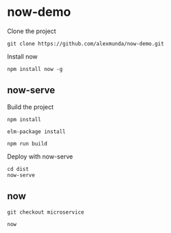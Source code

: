 # now-demo
Clone the project
```
git clone https://github.com/alexmunda/now-demo.git
```

Install now
```
npm install now -g
```

## now-serve
Build the project
```
npm install

elm-package install

npm run build
```

Deploy with now-serve
```
cd dist
now-serve
```

## now
```
git checkout microservice

now
```
